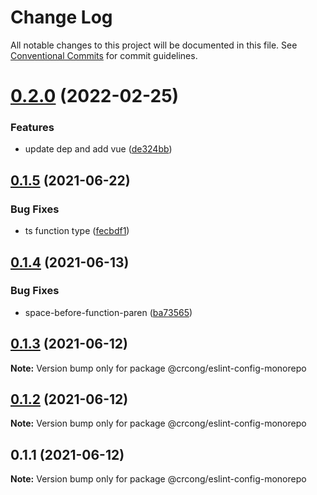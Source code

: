 # Change Log

All notable changes to this project will be documented in this file.
See [Conventional Commits](https://conventionalcommits.org) for commit guidelines.

# [0.2.0](https://github.com/crcong/eslint-config/compare/v0.1.5...v0.2.0) (2022-02-25)


### Features

* update dep and add vue ([de324bb](https://github.com/crcong/eslint-config/commit/de324bb4136478bd1c67b8bdd6e55d66d867ae39))





## [0.1.5](https://github.com/crcong/eslint-config/compare/v0.1.4...v0.1.5) (2021-06-22)


### Bug Fixes

* ts function type ([fecbdf1](https://github.com/crcong/eslint-config/commit/fecbdf1882952d3e7937a4139ca5e23cea536e4e))





## [0.1.4](https://github.com/crcong/eslint-config/compare/v0.1.3...v0.1.4) (2021-06-13)


### Bug Fixes

* space-before-function-paren ([ba73565](https://github.com/crcong/eslint-config/commit/ba73565684e94275a3636dcabca7d7acb7b9d77b))





## [0.1.3](https://github.com/crcong/eslint-config/compare/v0.1.2...v0.1.3) (2021-06-12)

**Note:** Version bump only for package @crcong/eslint-config-monorepo





## [0.1.2](https://github.com/crcong/eslint-config/compare/v0.1.1...v0.1.2) (2021-06-12)

**Note:** Version bump only for package @crcong/eslint-config-monorepo





## 0.1.1 (2021-06-12)

**Note:** Version bump only for package @crcong/eslint-config-monorepo
